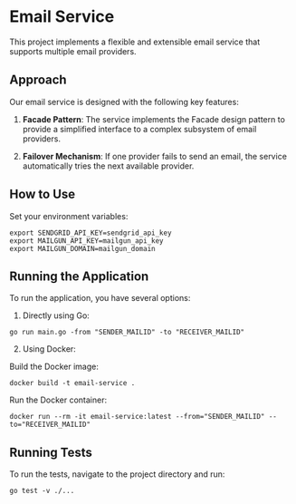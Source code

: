 # Email Service

This project implements a flexible and extensible email service that supports multiple email providers.

## Approach

Our email service is designed with the following key features:

1. **Facade Pattern**: The service implements the Facade design pattern to provide a simplified interface to a complex subsystem of email providers.

2. **Failover Mechanism**: If one provider fails to send an email, the service automatically tries the next available provider.


## How to Use

Set your environment variables:

```shell
export SENDGRID_API_KEY=sendgrid_api_key
export MAILGUN_API_KEY=mailgun_api_key
export MAILGUN_DOMAIN=mailgun_domain
```

## Running the Application

To run the application, you have several options:

1. Directly using Go:

```shell
go run main.go -from "SENDER_MAILID" -to "RECEIVER_MAILID"
```

2. Using Docker:

Build the Docker image:
```shell
docker build -t email-service .
```

Run the Docker container:
```shell
docker run --rm -it email-service:latest --from="SENDER_MAILID" --to="RECEIVER_MAILID"
```

## Running Tests

To run the tests, navigate to the project directory and run:

```shell
go test -v ./...
```


